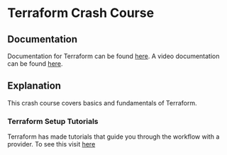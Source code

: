 # Terraform Crash Course

## Documentation
Documentation for Terraform can be found [here](https://www.terraform.io/). A video documentation can be found [here](https://www.youtube.com/watch?v=SLB_c_ayRMo&list=WL&index=2&t=120s).

## Explanation
This crash course covers basics and fundamentals of Terraform. 

### Terraform Setup Tutorials
Terraform has made tutorials that guide you through the workflow with a provider. To see this visit [here](https://learn.hashicorp.com/terraform?utm_source=terraform_io)

